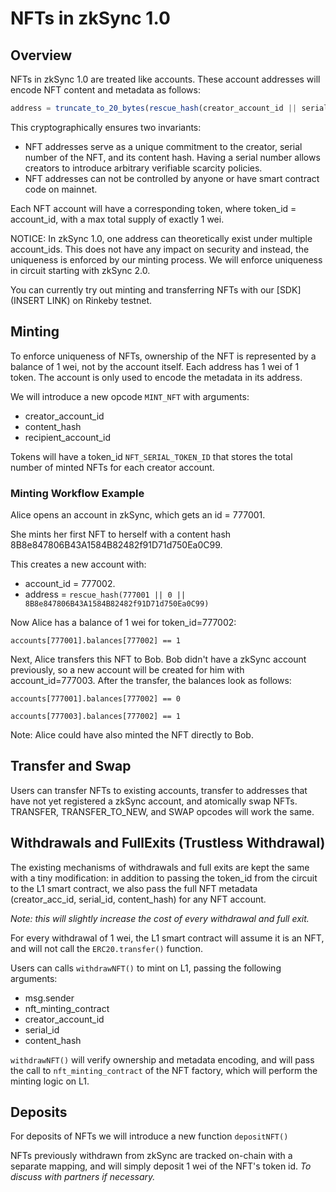 # NFTs in zkSync 1.0

## Overview
NFTs in zkSync 1.0 are treated like accounts. These account addresses will encode NFT content and metadata as follows: 

```typescript
address = truncate_to_20_bytes(rescue_hash(creator_account_id || serial_id || content_hash))
```

This cryptographically ensures two invariants:

- NFT addresses serve as a unique commitment to the creator, serial number of the NFT, and its content hash. Having a serial number allows creators to introduce arbitrary verifiable scarcity policies.
- NFT addresses can not be controlled by anyone or have smart contract code on mainnet.

Each NFT account will have a corresponding token, where token_id = account_id, with a max total supply of exactly 1 wei. 

NOTICE: In zkSync 1.0, one address can theoretically exist under multiple account_ids. This does not have any impact on security and instead, the uniqueness is enforced by our minting process. We will enforce uniqueness in circuit starting with zkSync 2.0. 

You can currently try out minting and transferring NFTs with our [SDK](INSERT LINK) on Rinkeby testnet.

## Minting

To enforce uniqueness of NFTs, ownership of the NFT is represented by a balance of 1 wei, not by the account itself. Each address has 1 wei of 1 token. The account is only used to encode the metadata in its address. 

We will introduce a new opcode `MINT_NFT` with arguments:

- creator_account_id
- content_hash
- recipient_account_id

Tokens will have a token_id `NFT_SERIAL_TOKEN_ID` that stores the total number of minted NFTs for each creator account. 

### Minting Workflow Example
Alice opens an account in zkSync, which gets an id = 777001.

She mints her first NFT to herself with a content hash 8B8e847806B43A1584B82482f91D71d750Ea0C99.

This creates a new account with:

- account_id = 777002.
- address = `rescue_hash(777001 || 0 || 8B8e847806B43A1584B82482f91D71d750Ea0C99)`

Now Alice has a balance of 1 wei for token_id=777002:

`accounts[777001].balances[777002] == 1`

Next, Alice transfers this NFT to Bob. Bob didn't have a zkSync account previously, so a new account will be created for him with account_id=777003. After the transfer, the balances look as follows:

`accounts[777001].balances[777002] == 0`

`accounts[777003].balances[777002] == 1`

Note: Alice could have also minted the NFT directly to Bob.

## Transfer and Swap
Users can transfer NFTs to existing accounts, transfer to addresses that have not yet registered a zkSync account, and atomically swap NFTs. TRANSFER, TRANSFER_TO_NEW, and SWAP opcodes will work the same. 

## Withdrawals and FullExits (Trustless Withdrawal)

The existing mechanisms of withdrawals and full exits are kept the same with a tiny modification: in addition to passing the token_id from the circuit to the L1 smart contract, we also pass the full NFT metadata (creator_acc_id, serial_id, content_hash) for any NFT account.  

*Note: this will slightly increase the cost of every withdrawal and full exit.*

For every withdrawal of 1 wei, the L1 smart contract will assume it is an NFT, and will not call the `ERC20.transfer()` function. 

Users can calls `withdrawNFT()` to mint on L1, passing the following arguments:

- msg.sender 
- nft_minting_contract
- creator_account_id
- serial_id
- content_hash

`withdrawNFT()` will verify ownership and metadata encoding, and will pass the call to `nft_minting_contract` of the NFT factory, which will perform the minting logic on L1.

## Deposits

For deposits of NFTs we will introduce a new function `depositNFT()` 

NFTs previously withdrawn from zkSync are tracked on-chain with a separate mapping, and will simply deposit 1 wei of the NFT's token id. *To discuss with partners if necessary.*

